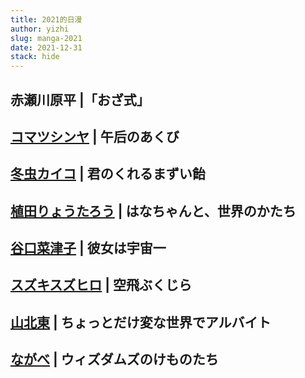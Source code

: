 ```yaml
---
title: 2021的日漫
author: yizhi
slug: manga-2021
date: 2021-12-31 
stack: hide
---
```


## 赤瀬川原平 |「おざ式」

## [コマツシンヤ](https://twitter.com/izigen_s_koma) | 午后のあくび

## [冬虫カイコ](https://twitter.com/magomaggot) | 君のくれるまずい飴

## [植田りょうたろう](https://twitter.com/cupolabooks) | はなちゃんと、世界のかたち

## [谷口菜津子](https://twitter.com/nco0707) | 彼女は宇宙一

## [スズキスズヒロ](https://twitter.com/suzuhirosuzuki) | 空飛ぶくじら

## [山北東](https://twitter.com/north_mountain9) | ちょっとだけ変な世界でアルバイト

## [ながべ](https://twitter.com/mucknagabe) | ウィズダムズのけものたち

<br/>
